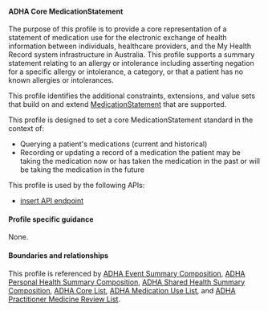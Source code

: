 #### ADHA Core MedicationStatement
The purpose of this profile is to provide a core representation of a statement of medication use for the electronic exchange of health information between individuals, healthcare providers, and the My Health Record system infrastructure in Australia. This profile supports a summary statement relating to an allergy or intolerance including asserting negation for a specific allergy or intolerance, a category, or that a patient has no known allergies or intolerances.

This profile identifies the additional constraints, extensions, and value sets that build on and extend [MedicationStatement](http://hl7.org/fhir/R4/medicationstatement.html) that are supported. 

This profile is designed to set a core MedicationStatement standard in the context of:
* Querying a patient's medications (current and historical)
* Recording or updating a record of a medication the patient may be taking the medication now or has taken the medication in the past or will be taking the medication in the future

This profile is used by the following APIs:
* [insert API endpoint](StructureDefinition-TBD-1.html)


#### Profile specific guidance
None.


#### Boundaries and relationships
This profile is referenced by 
[ADHA Event Summary Composition](StructureDefinition-dh-composition-phs-1.html),
[ADHA Personal Health Summary Composition](StructureDefinition-dh-composition-phs-1.html),
[ADHA Shared Health Summary Composition](StructureDefinition-dh-composition-shs-1.html),
[ADHA Core List](StructureDefinition-dh-list-core-1.html),
[ADHA Medication Use List](StructureDefinition-dh-list-medication-use-1.html), and
[ADHA Practitioner Medicine Review List](StructureDefinition-dh-list-medication-use-pmr-1.html).
